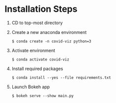 # Installation Steps

1. CD to top-most directory

1. Create a new anaconda environment

    `$ conda create -n covid-viz python=3`

1. Activate environment

    `$ conda activate covid-viz`

1. Install required packages

    `$ conda install --yes --file requirements.txt`

1. Launch Bokeh app

    `$ bokeh serve --show main.py`

